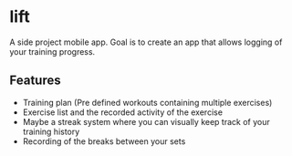 # lift

A side project mobile app.
Goal is to create an app that allows logging of your training progress.

## Features
- Training plan (Pre defined workouts containing multiple exercises)
- Exercise list and the recorded activity of the exercise
- Maybe a streak system where you can visually keep track of your training history
- Recording of the breaks between your sets
